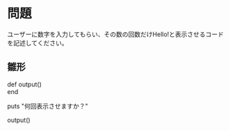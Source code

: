 # 問題  
ユーザーに数字を入力してもらい、その数の回数だけHello!と表示させるコードを記述してください。  
  
## 雛形  
  
def output()  
end  
  
puts "何回表示させますか？"  
  
output()  
